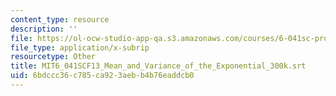 ```yaml
---
content_type: resource
description: ''
file: https://ol-ocw-studio-app-qa.s3.amazonaws.com/courses/6-041sc-probabilistic-systems-analysis-and-applied-probability-fall-2013/6bdccc36c785ca923aebb4b76eaddcb0_MIT6_041SCF13_Mean_and_Variance_of_the_Exponential_300k.srt
file_type: application/x-subrip
resourcetype: Other
title: MIT6_041SCF13_Mean_and_Variance_of_the_Exponential_300k.srt
uid: 6bdccc36-c785-ca92-3aeb-b4b76eaddcb0
---
```

